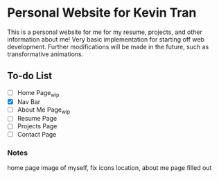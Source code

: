 # Personal Website for Kevin Tran
This is a personal website for me for my resume, projects, and other information about me!
Very basic implementation for starting off web development. Further modifications will be made in the future, such as transformative animations.

## To-do List
* [ ] Home Page<sub>wip</sub>
* [X] Nav Bar
* [ ] About Me Page<sub>wip</sub>
* [ ] Resume Page
* [ ] Projects Page
* [ ] Contact Page

### Notes
home page image of myself, 
fix icons location, 
about me page filled out